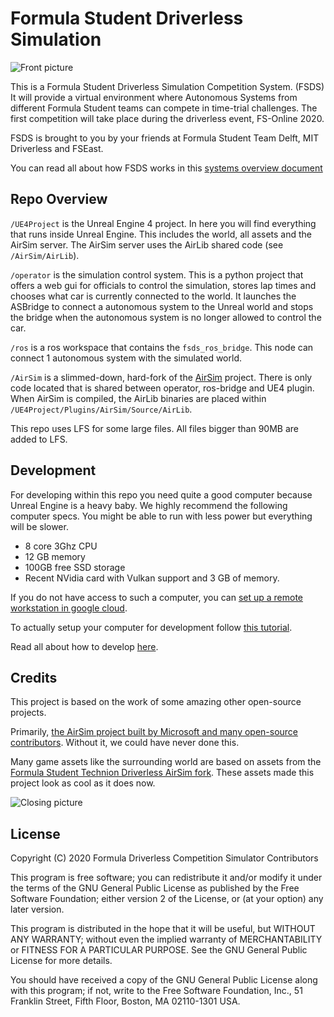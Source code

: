 # Formula Student Driverless Simulation
![Front picture](docs/images/fsds_pretty.png)

This is a Formula Student Driverless Simulation Competition System. (FSDS)
It will provide a virtual environment where Autonomous Systems from different Formula Student teams can compete in time-trial challenges. 
The first competition will take place during the driverless event, FS-Online 2020.

FSDS is brought to you by your friends at Formula Student Team Delft, MIT Driverless and FSEast.

You can read all about how FSDS works in this [systems overview document](/docs/system-overview.md)

## Repo Overview

`/UE4Project` is the Unreal Engine 4 project.
In here you will find everything that runs inside Unreal Engine.
This includes the world, all assets and the AirSim server.
The AirSim server uses the AirLib shared code (see `/AirSim/AirLib`).

`/operator` is the simulation control system. 
This is a python project that offers a web gui for officials to control the simulation, stores lap times and chooses what car is currently connected to the world.
It launches the ASBridge to connect a autonomous system to the Unreal world and stops the bridge when the autonomous system is no longer allowed to control the car.

`/ros` is a ros workspace that contains the `fsds_ros_bridge`. 
This node can connect 1 autonomous system with the simulated world.

`/AirSim` is a slimmed-down, hard-fork of the [AirSim](https://github.com/microsoft/AirSim) project.
There is only code located that is shared between operator, ros-bridge and UE4 plugin.
When AirSim is compiled, the AirLib binaries are placed within `/UE4Project/Plugins/AirSim/Source/AirLib`.

This repo uses LFS for some large files. All files bigger than 90MB are added to LFS.

## Development

For developing within this repo you need quite a good computer because Unreal Engine is a heavy baby.
We highly recommend the following computer specs. You might be able to run with less power but everything will be slower.
* 8 core 3Ghz CPU
* 12 GB memory
* 100GB free SSD storage
* Recent NVidia card with Vulkan support and 3 GB of memory.

If you do not have access to such a computer, you can [set up a remote workstation in google cloud](docs/gcp-remote-workstation.md).

To actually setup your computer for development follow [this tutorial](docs/get-ready-to-develop.md).

Read all about how to develop [here](docs/how-to-develop.md).


## Credits
This project is based on the work of some amazing other open-source projects. 

Primarily, [the AirSim project built by Microsoft and many open-source contributors](https://github.com/microsoft/AirSim). 
Without it, we could have never done this.

Many game assets like the surrounding world are based on assets from the [Formula Student Technion Driverless AirSim fork](https://github.com/FSTDriverless/AirSim). These assets made this project look as cool as it does now.


![Closing picture](docs/images/fsds_cam_view.png)


## License

Copyright (C) 2020 Formula Driverless Competition Simulator Contributors

This program is free software; you can redistribute it and/or modify
it under the terms of the GNU General Public License as published by
the Free Software Foundation; either version 2 of the License, or
(at your option) any later version.

This program is distributed in the hope that it will be useful,
but WITHOUT ANY WARRANTY; without even the implied warranty of
MERCHANTABILITY or FITNESS FOR A PARTICULAR PURPOSE.  See the
GNU General Public License for more details.

You should have received a copy of the GNU General Public License along
with this program; if not, write to the Free Software Foundation, Inc.,
51 Franklin Street, Fifth Floor, Boston, MA 02110-1301 USA.
